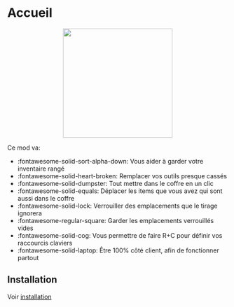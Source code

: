 # Accueil

<p align="center">
    <img src="https://raw.githubusercontent.com/blackd/Inventory-Profiles/all-in-one/description/output.webp" width="250px">
</p>

Ce mod va:

- :fontawesome-solid-sort-alpha-down: Vous aider à garder votre inventaire rangé
- :fontawesome-solid-heart-broken: Remplacer vos outils presque cassés
- :fontawesome-solid-dumpster: Tout mettre dans le coffre en un clic
- :fontawesome-solid-equals: Déplacer les items que vous avez qui sont aussi dans le coffre                                           
- :fontawesome-solid-lock: Verrouiller des emplacements que le tirage ignorera
- :fontawesome-regular-square: Garder les emplacements verrouillés vides
- :fontawesome-solid-cog: Vous permettre de faire R+C pour définir vos raccourcis claviers
- :fontawesome-solid-laptop: Être 100% côté client, afin de fonctionner partout

## Installation

Voir [installation](installation/index.md)
